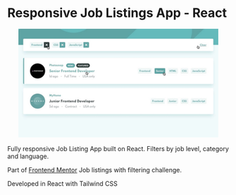 # Responsive Job Listings App - React

<p align="center">
  <img style="max-width: 90%" src="src/assets/design/active-states.jpg">
</p>

Fully responsive Job Listing App built on React. Filters by job level, category and language.

Part of [Frontend Mentor](https://www.frontendmentor.io/challenges/job-listings-with-filtering-ivstIPCt) Job listings with filtering challenge.

Developed in React with Tailwind CSS
